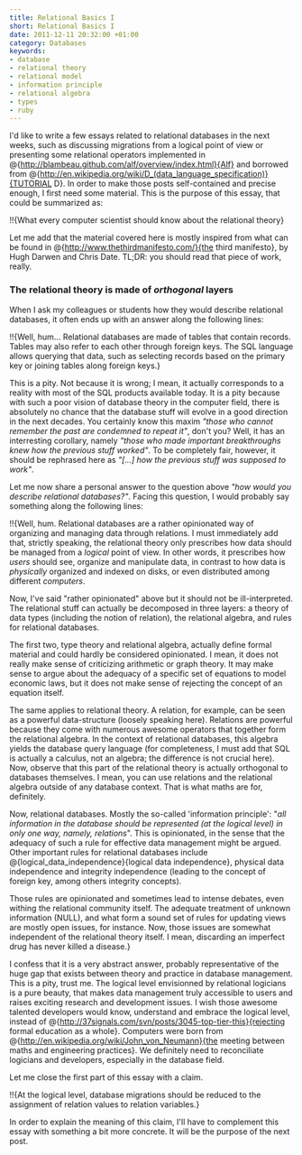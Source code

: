 ```yaml
--- 
title: Relational Basics I
short: Relational Basics I
date: 2011-12-11 20:32:00 +01:00
category: Databases
keywords: 
- database
- relational theory
- relational model
- information principle
- relational algebra
- types
- ruby
---
```

I'd like to write a few essays related to relational databases in the next weeks, such as discussing migrations from a logical point of view or presenting some relational operators implemented in @{http://blambeau.github.com/alf/overview/index.html}{Alf} and borrowed from @{http://en.wikipedia.org/wiki/D_(data_language_specification)}{TUTORIAL D}. In order to make those posts self-contained and precise enough, I first need some material. This is the purpose of this essay, that could be summarized as:
 
!!{What every computer scientist should know about the relational theory}

Let me add that the material covered here is mostly inspired from what can be found in @{http://www.thethirdmanifesto.com/}{the third manifesto}, by Hugh Darwen and Chris Date. TL;DR: you should read that piece of work, really.

### The relational theory is made of _orthogonal_ layers

When I ask my colleagues or students how they would describe relational databases, it often ends up with an answer along the following lines:

!!{Well, hum... Relational databases are made of tables that contain records. Tables may also refer to each other through foreign keys. The SQL language allows querying that data, such as selecting records based on the primary key or joining tables along foreign keys.}

This is a pity. Not because it is wrong; I mean, it actually corresponds to a reality with most of the SQL products available today. It is a pity because with such a poor vision of database theory in the computer field, there is absolutely no chance that the database stuff will evolve in a good direction in the next decades. You certainly know this maxim _"those who cannot remember the past are condemned to repeat it"_, don't you? Well, it has an interresting  corollary, namely _"those who made important breakthroughs knew how the previous stuff worked"_. To be completely fair, however, it should be rephrased here as _"[...] how the previous stuff was supposed to work"_.

Let me now share a personal answer to the question above _"how would you describe relational databases?"_. Facing this question, I would probably say something along the following lines:

!!{Well, hum. Relational databases are a rather opinionated way of organizing and managing data through relations. I must immediately add that, strictly speaking, the relational theory only prescribes how data should be managed from a *logical* point of view. In other words, it prescribes how *users* should see, organize and manipulate data, in contrast to how data is *physically* organized and indexed on disks, or even distributed among different *computers*.

Now, I've said "rather opinionated" above but it should not be ill-interpreted. The relational stuff can actually be decomposed in three layers: a theory of data types (including the notion of relation), the relational algebra, and rules for relational databases. 

The first two, type theory and relational algebra, actually define formal material and could hardly be considered opinionated. I mean, it does not really make sense of criticizing arithmetic or graph theory. It may make sense to argue about the adequacy of a specific set of equations to model economic laws, but it does not make sense of rejecting the concept of an equation itself. 

The same applies to relational theory. A relation, for example, can be seen as a powerful data-structure (loosely speaking here). Relations are powerful because they come with numerous awesome operators that together form the relational algebra. In the context of relational databases, this algebra yields the database query language (for completeness, I must add that SQL is actually a calculus, not an algebra; the difference is not crucial here). Now, observe that this part of the relational theory is actually orthogonal to databases themselves. I mean, you can use relations and the relational algebra outside of any database context. That is what maths are for, definitely.

Now, relational databases. Mostly the so-called 'information principle': "*all information in the database should be represented (at the logical level) in only one way, namely, relations*". This is opinionated, in the sense that the adequacy of such a rule for effective data management might be argued. Other important rules for relational databases include @{logical_data_independence}{logical data independence}, physical data independence and integrity independence (leading to the concept of foreign key, among others integrity concepts). 

Those rules are opinionated and sometimes lead to intense debates, even withing the relational community itself. The adequate treatment of unknown information (NULL), and what form a sound set of rules for updating views are mostly open issues, for instance. Now, those issues are somewhat independent of the relational theory itself. I mean, discarding an imperfect drug has never killed a disease.}

I confess that it is a very abstract answer, probably representative of the huge gap that exists between theory and practice in database management. This is a pity, trust me. The logical level envisionned by relational logicians is a pure beauty, that makes data management truly accessible to users and raises exciting research and development issues. I wish those awesome talented developers would know, understand and embrace the logical level, instead of @{http://37signals.com/svn/posts/3045-top-tier-this}{rejecting formal education as a whole}. Computers were born from @{http://en.wikipedia.org/wiki/John_von_Neumann}{the meeting between maths and engineering practices}. We definitely need to reconciliate logicians and developers, especially in the database field.

Let me close the first part of this essay with a claim.

!!{At the logical level, database migrations should be reduced to the
assignment of relation values to relation variables.}

In order to explain the meaning of this claim, I'll have to complement this essay with something a bit more concrete. It will be the purpose of the next post.
